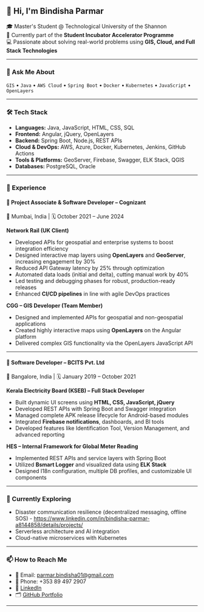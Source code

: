 ## 👋 Hi, I'm Bindisha Parmar

🎓 Master's Student @ Technological University of the Shannon  
🚀 Currently part of the **Student Incubator Accelerator Programme**  
💻 Passionate about solving real-world problems using **GIS, Cloud, and Full Stack Technologies**

---
### 💬 Ask Me About
`GIS` • `Java` • `AWS Cloud` • `Spring Boot` • `Docker` • `Kubernetes` • `JavaScript` • `OpenLayers`

---

### 🛠️ Tech Stack
- **Languages:** Java, JavaScript, HTML, CSS, SQL
- **Frontend:** Angular, jQuery, OpenLayers
- **Backend:** Spring Boot, Node.js, REST APIs
- **Cloud & DevOps:** AWS, Azure, Docker, Kubernetes, Jenkins, GitHub Actions
- **Tools & Platforms:** GeoServer, Firebase, Swagger, ELK Stack, QGIS
- **Databases:** PostgreSQL, Oracle

---

### 💼 Experience

#### 📄 **Project Associate & Software Developer – Cognizant**  
📍 Mumbai, India | 🗓️ October 2021 – June 2024  

**Network Rail (UK Client)**  
- Developed APIs for geospatial and enterprise systems to boost integration efficiency  
- Designed interactive map layers using **OpenLayers** and **GeoServer**, increasing engagement by 30%  
- Reduced API Gateway latency by 25% through optimization  
- Automated data loads (initial and delta), cutting manual work by 40%  
- Led testing and debugging phases for robust, production-ready releases  
- Enhanced **CI/CD pipelines** in line with agile DevOps practices  

**CGG – GIS Developer (Team Member)**  
- Designed and implemented APIs for geospatial and non-geospatial applications  
- Created highly interactive maps using **OpenLayers** on the Angular platform  
- Delivered complex GIS functionality via the OpenLayers JavaScript API  

---

#### 📄 **Software Developer – BCITS Pvt. Ltd**  
📍 Bangalore, India | 🗓️ January 2019 – October 2021  

**Kerala Electricity Board (KSEB) – Full Stack Developer**  
- Built dynamic UI screens using **HTML, CSS, JavaScript, jQuery**  
- Developed REST APIs with Spring Boot and Swagger integration  
- Managed complete APK release lifecycle for Android-based modules  
- Integrated **Firebase notifications**, dashboards, and BI tools  
- Developed features like Identification Tool, Version Management, and advanced reporting

**HES – Internal Framework for Global Meter Reading**  
- Implemented REST APIs and service layers with Spring Boot  
- Utilized **Bsmart Logger** and visualized data using **ELK Stack**  
- Designed I18n configuration, multiple DB profiles, and customizable UI components

---

### 🌱 Currently Exploring
- Disaster communication resilience (decentralized messaging, offline SOS) - https://www.linkedin.com/in/bindisha-parmar-a8144858/details/projects/
- Serverless architecture and AI integration
- Cloud-native microservices with Kubernetes

---

### 📫 How to Reach Me
- 📧 Email: [parmar.bindisha01@gmail.com](mailto:parmar.bindisha01@gmail.com)  
- 📱 Phone: +353 89 497 2907  
- 💼 [LinkedIn](https://www.linkedin.com/in/bindishaparmar)  
- 🗂️ [GitHub Portfolio](https://github.com/Bindisha)

---





